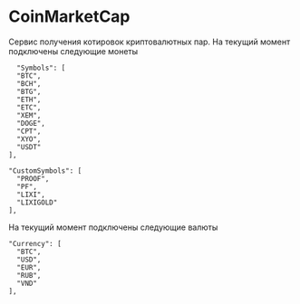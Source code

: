 # CoinMarketCap
Сервис получения котировок криптовалютных пар.
На текущий момент подключены следующие монеты 

      "Symbols": [
      "BTC",
      "BCH",
      "BTG",
      "ETH",
      "ETC",
      "XEM",
      "DOGE",
      "CPT",
      "XYO",
      "USDT"
    ],

    "CustomSymbols": [
      "PROOF",
      "PF",
      "LIXI",
      "LIXIGOLD"
    ],

На текущий момент подключены следующие валюты 

    "Currency": [
      "BTC",
      "USD",
      "EUR",
      "RUB",
      "VND"
    ],
